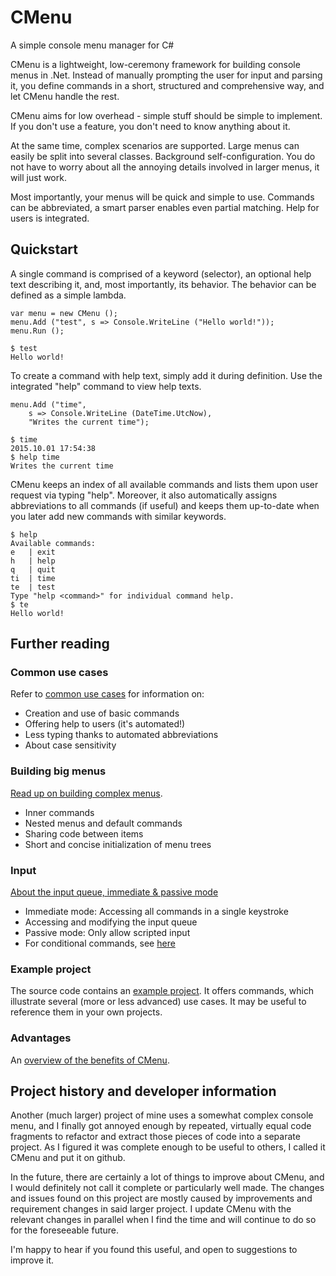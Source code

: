 # CMenu
A simple console menu manager for C#


CMenu is a lightweight, low-ceremony framework for building console menus in .Net. Instead of manually prompting the user for input and parsing it, you define commands in a short, structured and comprehensive way, and let CMenu handle the rest.

CMenu aims for low overhead - simple stuff should be simple to implement. If you don't use a feature, you don't need to know anything about it.

At the same time, complex scenarios are supported. Large menus can easily be split into several classes. Background self-configuration. You do not have to worry about all the annoying details involved in larger menus, it will just work.

Most importantly, your menus will be quick and simple to use. Commands can be abbreviated, a smart parser enables even partial matching. Help for users is integrated.


## Quickstart

A single command is comprised of a keyword (selector), an optional help text describing it, and, most importantly, its behavior. The behavior can be defined as a simple lambda.

	var menu = new CMenu ();
	menu.Add ("test", s => Console.WriteLine ("Hello world!"));
	menu.Run ();

	$ test
	Hello world!

To create a command with help text, simply add it during definition. Use the integrated "help" command to view help texts.

	menu.Add ("time",
		s => Console.WriteLine (DateTime.UtcNow),
		"Writes the current time");

	$ time
	2015.10.01 17:54:38
	$ help time
	Writes the current time

CMenu keeps an index of all available commands and lists them upon user request via typing "help". Moreover, it also automatically assigns abbreviations to all commands (if useful) and keeps them up-to-date when you later add new commands with similar keywords.

	$ help
	Available commands:
	e   | exit
	h   | help
	q   | quit
	ti  | time
	te  | test
	Type "help <command>" for individual command help.
	$ te
	Hello world!



## Further reading

### Common use cases

Refer to [common use cases](doc/basics-and-help.md) for information on:

* Creation and use of basic commands
* Offering help to users (it's automated!)
* Less typing thanks to automated abbreviations
* About case sensitivity

### Building big menus

[Read up on building complex menus](doc/nesting.md).

* Inner commands
* Nested menus and default commands
* Sharing code between items
* Short and concise initialization of menu trees

### Input

[About the input queue, immediate & passive mode](doc/input.md)

* Immediate mode: Accessing all commands in a single keystroke
* Accessing and modifying the input queue
* Passive mode: Only allow scripted input
* For conditional commands, see [here](doc/conditional-commands.md)

### Example project
The source code contains an [example project](doc/example_project.md). It offers commands, which illustrate several (more or less advanced) use cases. It may be useful to reference them in your own projects.

### Advantages
An [overview of the benefits of CMenu](doc/advantages.md).



## Project history and developer information

Another (much larger) project of mine uses a somewhat complex console menu, and I finally got annoyed enough by repeated, virtually equal code fragments to refactor and extract those pieces of code into a separate project. As I figured it was complete enough to be useful to others, I called it CMenu and put it on github.

In the future, there are certainly a lot of things to improve about CMenu, and I would definitely not call it complete or particularly well made. The changes and issues found on this project are mostly caused by improvements and requirement changes in said larger project. I update CMenu with the relevant changes in parallel when I find the time and will continue to do so for the foreseeable future.

I'm happy to hear if you found this useful, and open to suggestions to improve it.

